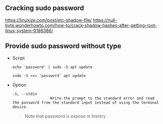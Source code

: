 ## Cracking sudo password
https://linuxize.com/post/etc-shadow-file/
https://null-byte.wonderhowto.com/how-to/crack-shadow-hashes-after-getting-root-linux-system-0186386/


## Provide sudo password without type

- Script
    ```shell script
    echo 'password' | sudo -S apt update

    sudo -S <<< 'password' apt update
    ```
- Option
    ```shell script
    -S, --stdin
                     Write the prompt to the standard error and read the password from the standard input instead of using the terminal device.
    ```  

    > Note that password is expose in history   